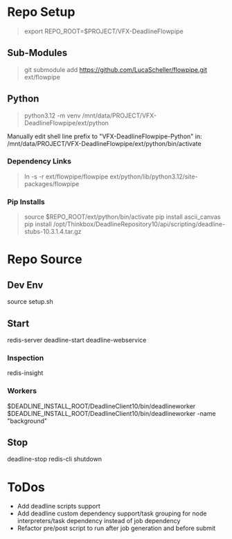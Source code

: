 # Repo Setup
> export REPO_ROOT=$PROJECT/VFX-DeadlineFlowpipe
## Sub-Modules
> git submodule add https://github.com/LucaScheller/flowpipe.git ext/flowpipe
## Python
> python3.12 -m venv /mnt/data/PROJECT/VFX-DeadlineFlowpipe/ext/python

Manually edit shell line prefix to "VFX-DeadlineFlowpipe-Python" in:
/mnt/data/PROJECT/VFX-DeadlineFlowpipe/ext/python/bin/activate
### Dependency Links
> ln -s -r ext/flowpipe/flowpipe ext/python/lib/python3.12/site-packages/flowpipe
### Pip Installs
> source $REPO_ROOT/ext/python/bin/activate
> pip install ascii_canvas
> pip install /opt/Thinkbox/DeadlineRepository10/api/scripting/deadline-stubs-10.3.1.4.tar.gz

# Repo Source
## Dev Env
source setup.sh
## Start
redis-server
deadline-start
deadline-webservice
### Inspection
redis-insight
### Workers
$DEADLINE_INSTALL_ROOT/DeadlineClient10/bin/deadlineworker
$DEADLINE_INSTALL_ROOT/DeadlineClient10/bin/deadlineworker -name "background"
## Stop
deadline-stop
redis-cli shutdown


# ToDos
- Add deadline scripts support
- Add deadline custom dependency support/task grouping for node interpreters/task dependency instead of job dependency
- Refactor pre/post script to run after job generation and before submit